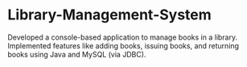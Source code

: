 # Library-Management-System
Developed a console-based application to manage books in a library. Implemented features like adding books, issuing books, and returning books using Java and MySQL (via JDBC).

